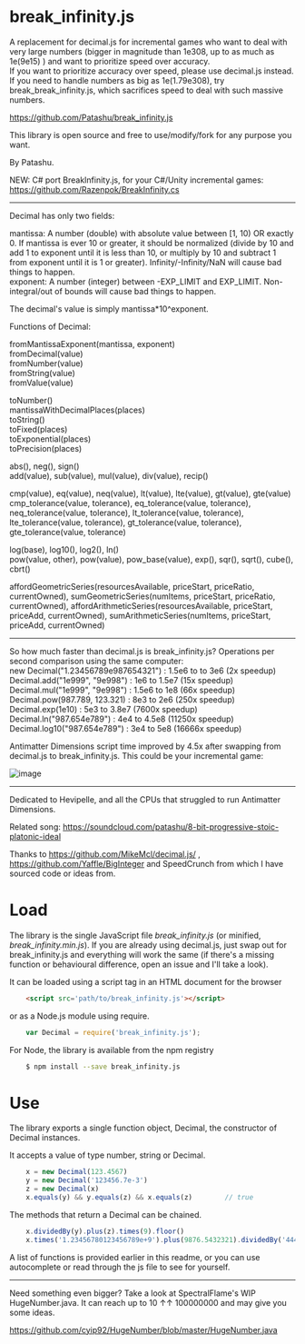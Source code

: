 # break_infinity.js
A replacement for decimal.js for incremental games who want to deal with very large numbers (bigger in magnitude than 1e308, up to as much as 1e(9e15) ) and want to prioritize speed over accuracy.</br>
If you want to prioritize accuracy over speed, please use decimal.js instead.</br>
If you need to handle numbers as big as 1e(1.79e308), try break_break_infinity.js, which sacrifices speed to deal with such massive numbers.

https://github.com/Patashu/break_infinity.js

This library is open source and free to use/modify/fork for any purpose you want.

By Patashu.

NEW: C# port BreakInfinity.js, for your C#/Unity incremental games: https://github.com/Razenpok/BreakInfinity.cs

---

Decimal has only two fields:

mantissa: A number (double) with absolute value between [1, 10) OR exactly 0. If mantissa is ever 10 or greater, it should be normalized (divide by 10 and add 1 to exponent until it is less than 10, or multiply by 10 and subtract 1 from exponent until it is 1 or greater). Infinity/-Infinity/NaN will cause bad things to happen.</br>
exponent: A number (integer) between -EXP_LIMIT and EXP_LIMIT. Non-integral/out of bounds will cause bad things to happen.

The decimal's value is simply mantissa*10^exponent.

Functions of Decimal:

fromMantissaExponent(mantissa, exponent)</br>
fromDecimal(value)</br>
fromNumber(value)</br>
fromString(value)</br>
fromValue(value)

toNumber()</br>
mantissaWithDecimalPlaces(places)</br>
toString()</br>
toFixed(places)</br>
toExponential(places)</br>
toPrecision(places)

abs(), neg(), sign()</br>
add(value), sub(value), mul(value), div(value), recip()</br>

cmp(value), eq(value), neq(value), lt(value), lte(value), gt(value), gte(value)</br>
cmp_tolerance(value, tolerance), eq_tolerance(value, tolerance), neq_tolerance(value, tolerance), lt_tolerance(value, tolerance), lte_tolerance(value, tolerance), gt_tolerance(value, tolerance), gte_tolerance(value, tolerance)

log(base), log10(), log2(), ln()</br>
pow(value, other), pow(value), pow_base(value), exp(), sqr(), sqrt(), cube(), cbrt()

affordGeometricSeries(resourcesAvailable, priceStart, priceRatio, currentOwned), sumGeometricSeries(numItems, priceStart, priceRatio, currentOwned), affordArithmeticSeries(resourcesAvailable, priceStart, priceAdd, currentOwned), sumArithmeticSeries(numItems, priceStart, priceAdd, currentOwned)

---

So how much faster than decimal.js is break_infinity.js? Operations per second comparison using the same computer:</br>
new Decimal("1.23456789e987654321") : 1.5e6 to to 3e6 (2x speedup)</br>
Decimal.add("1e999", "9e998") : 1e6 to 1.5e7 (15x speedup)</br>
Decimal.mul("1e999", "9e998") : 1.5e6 to 1e8 (66x speedup)</br>
Decimal.pow(987.789, 123.321) : 8e3 to 2e6 (250x speedup)</br>
Decimal.exp(1e10) : 5e3 to 3.8e7 (7600x speedup)</br>
Decimal.ln("987.654e789") : 4e4 to 4.5e8 (11250x speedup)</br>
Decimal.log10("987.654e789") : 3e4 to 5e8 (16666x speedup)</br>

Antimatter Dimensions script time improved by 4.5x after swapping from decimal.js to break_infinity.js. This could be your incremental game:

![image](https://user-images.githubusercontent.com/666597/33364256-b0dfb7da-d537-11e7-9469-b2857568a468.png)

---

Dedicated to Hevipelle, and all the CPUs that struggled to run Antimatter Dimensions.

Related song: https://soundcloud.com/patashu/8-bit-progressive-stoic-platonic-ideal

Thanks to https://github.com/MikeMcl/decimal.js/ , https://github.com/Yaffle/BigInteger and SpeedCrunch from which I have sourced code or ideas from.

# Load

The library is the single JavaScript file *break_infinity.js* (or minified, *break_infinity.min.js*). If you are already using decimal.js, just swap out for break_infinity.js and everything will work the same (if there's a missing function or behavioural difference, open an issue and I'll take a look).

It can be loaded using a script tag in an HTML document for the browser

```html
    <script src='path/to/break_infinity.js'></script>
```

or as a Node.js module using require.

```javascript
    var Decimal = require('break_infinity.js');
```

For Node, the library is available from the npm registry

```bash
    $ npm install --save break_infinity.js
```

# Use

The library exports a single function object, Decimal, the constructor of Decimal instances.

It accepts a value of type number, string or Decimal.

```javascript
    x = new Decimal(123.4567)
    y = new Decimal('123456.7e-3')
    z = new Decimal(x)
    x.equals(y) && y.equals(z) && x.equals(z)        // true
```
    
The methods that return a Decimal can be chained.

```javascript
    x.dividedBy(y).plus(z).times(9).floor()
    x.times('1.23456780123456789e+9').plus(9876.5432321).dividedBy('4444562598.111772').ceil()
````
    
A list of functions is provided earlier in this readme, or you can use autocomplete or read through the js file to see for yourself.

---

Need something even bigger? Take a look at SpectralFlame's WIP HugeNumber.java. It can reach up to 10 ↑↑ 100000000 and may give you some ideas.

https://github.com/cyip92/HugeNumber/blob/master/HugeNumber.java
